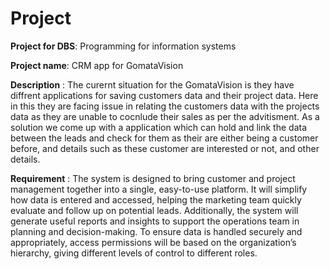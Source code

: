# Project
**Project for DBS**: Programming for information systems

**Project name**: CRM app for GomataVision

**Description** : The curernt situation for the GomataVision is they have diffrent applications for saving customers data and their project data.
Here in this they are facing issue in relating the customers data with the projects data as they are unable to cocnlude their sales as per the advitisment. 
As a solution we come up with a application which can hold and link the data between the leads and check for them as their are either being a customer before, and details such as these customer are interested or not, and other details.


**Requirement** : The system is designed to bring customer and project management together into a single, easy-to-use platform. It will simplify how data is entered and accessed, helping the marketing team quickly evaluate and follow up on potential leads. Additionally, the system will generate useful reports and insights to support the operations team in planning and decision-making. To ensure data is handled securely and appropriately, access permissions will be based on the organization’s hierarchy, giving different levels of control to different roles.
